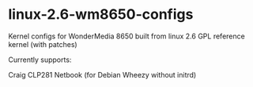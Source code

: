 # linux-2.6-wm8650-configs
Kernel configs for WonderMedia 8650 built from linux 2.6 GPL reference kernel (with patches)

Currently supports:

Craig CLP281 Netbook (for Debian Wheezy without initrd)
